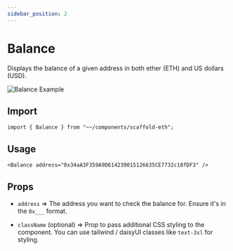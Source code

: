 ```yaml
---
sidebar_position: 2
---
```


# Balance

Displays the balance of a given address in both ether (ETH) and US dollars (USD).

![Balance Example](/img/Balance.gif)

## Import

```tsx
import { Balance } from "~~/components/scaffold-eth";
```

## Usage

```tsx
<Balance address="0x34aA3F359A9D614239015126635CE7732c18fDF3" />
```

## Props

- `address` => The address you want to check the balance for. Ensure it's in the `0x___` format.

- `className` (optional) => Prop to pass additional CSS styling to the component. You can use tailwind / daisyUI classes like `text-3xl` for styling.
